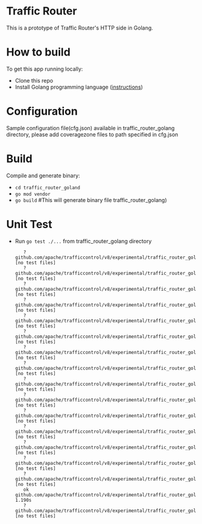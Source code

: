 <!--
    Licensed to the Apache Software Foundation (ASF) under one
    or more contributor license agreements.  See the NOTICE file
    distributed with this work for additional information
    regarding copyright ownership.  The ASF licenses this file
    to you under the Apache License, Version 2.0 (the
    "License"); you may not use this file except in compliance
    with the License.  You may obtain a copy of the License at

      http://www.apache.org/licenses/LICENSE-2.0

    Unless required by applicable law or agreed to in writing,
    software distributed under the License is distributed on an
    "AS IS" BASIS, WITHOUT WARRANTIES OR CONDITIONS OF ANY
    KIND, either express or implied.  See the License for the
    specific language governing permissions and limitations
    under the License.
-->

# Traffic Router 

This is a prototype of Traffic Router's HTTP side in Golang.

# How to build

To get this app running locally:

- Clone this repo
- Install Golang programming language ([instructions](https://golang.org/doc/install))


# Configuration

Sample configuration file(cfg.json) available in traffic_router_golang directory, please add coveragezone files to path specified in cfg.json
   

# Build

Compile and generate binary:

   - `cd traffic_router_goland`
   - `go mod vendor`
   - `go build` #This will generate binary file traffic_router_golang)

# Unit Test
    
   - Run `go test ./...` from traffic_router_golang directory
     
     ```$ go test ./...
		?       github.com/apache/trafficcontrol/v8/experimental/traffic_router_golang     [no test files]
		?       github.com/apache/trafficcontrol/v8/experimental/traffic_router_golang/availableservers    [no test files]
		?       github.com/apache/trafficcontrol/v8/experimental/traffic_router_golang/cgsrch      [no test files]
		?       github.com/apache/trafficcontrol/v8/experimental/traffic_router_golang/config      [no test files]
		?       github.com/apache/trafficcontrol/v8/experimental/traffic_router_golang/coveragezone        [no test files]
		?       github.com/apache/trafficcontrol/v8/experimental/traffic_router_golang/crconfig    [no test files]
		?       github.com/apache/trafficcontrol/v8/experimental/traffic_router_golang/crconfigdsservers   [no test files]
		?       github.com/apache/trafficcontrol/v8/experimental/traffic_router_golang/crconfigpoller      [no test files]
		?       github.com/apache/trafficcontrol/v8/experimental/traffic_router_golang/crconfigregex       [no test files]
		?       github.com/apache/trafficcontrol/v8/experimental/traffic_router_golang/crstates    [no test files]
		?       github.com/apache/trafficcontrol/v8/experimental/traffic_router_golang/crstatespoller      [no test files]
		?       github.com/apache/trafficcontrol/v8/experimental/traffic_router_golang/fetch       [no test files]
		?       github.com/apache/trafficcontrol/v8/experimental/traffic_router_golang/httpsrvr    [no test files]
		?       github.com/apache/trafficcontrol/v8/experimental/traffic_router_golang/ipmap       [no test files]
		?       github.com/apache/trafficcontrol/v8/experimental/traffic_router_golang/nextcache   [no test files]
		ok      github.com/apache/trafficcontrol/v8/experimental/traffic_router_golang/quadtree    1.190s
		?       github.com/apache/trafficcontrol/v8/experimental/traffic_router_golang/toutil      [no test files]
     ```
